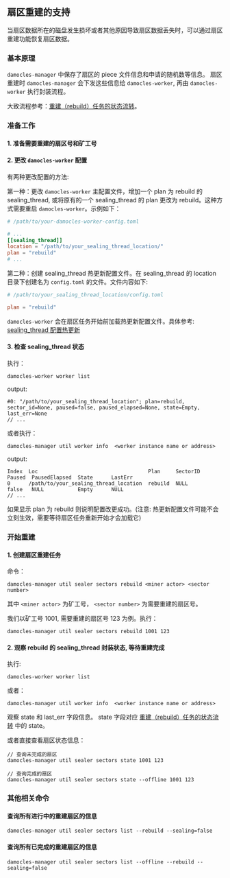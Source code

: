 ## 扇区重建的支持

当扇区数据所在的磁盘发生损坏或者其他原因导致扇区数据丢失时，可以通过扇区重建功能恢复扇区数据。

### 基本原理
`damocles-manager` 中保存了扇区的 piece 文件信息和申请的随机数等信息。 扇区重建时 `damocles-manager` 会下发这些信息给 `damocles-worker`, 再由 `damocles-worker` 执行封装流程。


大致流程参考：[重建（rebuild）任务的状态流转](./11.%E4%BB%BB%E5%8A%A1%E7%8A%B6%E6%80%81%E6%B5%81%E8%BD%AC.md#%E9%87%8D%E5%BB%BA-rebuild-%E4%BB%BB%E5%8A%A1%E7%9A%84%E7%8A%B6%E6%80%81%E6%B5%81%E8%BD%AC)。

### 准备工作
#### 1. 准备需要重建的扇区号和矿工号
#### 2. 更改 `damocles-worker` 配置
有两种更改配置的方法:

第一种：更改 `damocles-worker` 主配置文件，增加一个 plan 为 rebuild 的 sealing_thread, 或将原有的一个 sealing_thread 的 plan 更改为 rebuild。这种方式需要重启 `damocles-worker`。示例如下：
```TOML
# /path/to/your-damocles-worker-config.toml

# ...
[[sealing_thread]]
location = "/path/to/your_sealing_thread_location/"
plan = "rebuild"
# ...
```

第二种：创建 sealing_thread 热更新配置文件。在 sealing_thread 的 location 目录下创建名为 `config.toml` 的文件。文件内容如下:
```TOML
# /path/to/your_sealing_thread_location/config.toml

plan = "rebuild"
```
`damocles-worker` 会在扇区任务开始前加载热更新配置文件。具体参考: [sealing_thread 配置热更新](./03.damocles-worker%E7%9A%84%E9%85%8D%E7%BD%AE%E8%A7%A3%E6%9E%90.md#sealing_thread-%E9%85%8D%E7%BD%AE%E7%83%AD%E6%9B%B4%E6%96%B0)

#### 3. 检查 sealing_thread 状态

执行：
```
damocles-worker worker list
```
output:
```
#0: "/path/to/your_sealing_thread_location"; plan=rebuild, sector_id=None, paused=false, paused_elapsed=None, state=Empty, last_err=None
// ...
```
或者执行：
```
damocles-manager util worker info  <worker instance name or address>
```
output:
```
Index  Loc                                    Plan     SectorID       Paused  PausedElapsed  State      LastErr
0      /path/to/your_sealing_thread_location  rebuild  NULL           false   NULL           Empty      NULL
// ...
```
如果显示 plan 为 rebuild 则说明配置改更成功。(注意: 热更新配置文件可能不会立刻生效，需要等待扇区任务重新开始才会加载它)

### 开始重建
#### 1. 创建扇区重建任务
命令：
```
damocles-manager util sealer sectors rebuild <miner actor> <sector number>
```
其中 `<miner actor>` 为矿工号， `<sector number>` 为需要重建的扇区号。

我们以矿工号 1001, 需要重建的扇区号 123 为例。执行：
```
damocles-manager util sealer sectors rebuild 1001 123
```

#### 2. 观察 rebuild 的 sealing_thread 封装状态, 等待重建完成
执行:
```
damocles-worker worker list
```
或者：
```
damocles-manager util worker info  <worker instance name or address>
```
观察 state 和 last_err 字段信息。 state 字段对应 [重建（rebuild）任务的状态流转](./11.%E4%BB%BB%E5%8A%A1%E7%8A%B6%E6%80%81%E6%B5%81%E8%BD%AC.md#%E9%87%8D%E5%BB%BA-rebuild-%E4%BB%BB%E5%8A%A1%E7%9A%84%E7%8A%B6%E6%80%81%E6%B5%81%E8%BD%AC) 中的 state。

或者直接查看扇区状态信息：
```
// 查询未完成的扇区
damocles-manager util sealer sectors state 1001 123

// 查询完成的扇区
damocles-manager util sealer sectors state --offline 1001 123
```

### 其他相关命令
#### 查询所有进行中的重建扇区的信息
```
damocles-manager util sealer sectors list --rebuild --sealing=false
```

#### 查询所有已完成的重建扇区的信息
```
damocles-manager util sealer sectors list --offline --rebuild --sealing=false
```